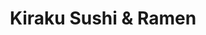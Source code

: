 ---
layout: place
title: "Kiraku Sushi & Ramen"
permalink: /california/santa-rosa/kiraku-sushi-ramen.html
stateAbbr: CA
stateName: California
cityName: Santa Rosa
seo:
  name: "Kiraku Sushi & Ramen"
  type: Restaurant
  links: https://www.kirakullc.com/
description: "Looking for sushi in Santa Rosa, California? Check out Kiraku Sushi & Ramen for a delightful Japanese dining experience. Enjoy a variety of sushi and other d..."
place_id: ChIJqSjH3og5hIAR9v9d-elHuco
photos:
  - name: >-
      places/ChIJqSjH3og5hIAR9v9d-elHuco/photos/AeeoHcLIQgfpvQ1qCqX_H955m4hHb3g_n2qAMNQZj2bYkF1aWBccb-djZwc3rRYE0-p-tmCBRnF1knWwmfPQm_4WwdjPTL_k5azEL81rJNkHYcCRpaTh4mMd2n_oO8_g-Y7xH_eqCWfpdqOqwJzIIaewQgfu6StEkcWSRa9RhD07qi_p3s8uwrVUHkT5BEmguGYH8mZWtSi78jIwcXAcZFzCuo2mudnFyLMBU2x5ykFJtofcVqfd6nQu-wqG6s6Tqtgu-qmf7Ehm2Ro4n64xj2FJeuXoFtxgk8LK_iqTcH1PojU3mQ
    widthPx: 1242
    heightPx: 699
    authorAttributions:
      - displayName: Kiraku Sushi & Ramen
        uri: https://maps.google.com/maps/contrib/114337173658417315200
        photoUri: >-
          https://lh3.googleusercontent.com/a-/ALV-UjXDh_wTMhNPy-3DOS0YbJRyb8IutX3QtTzg4tCBN-BzdqvLYtvL=s100-p-k-no-mo
    flagContentUri: >-
      https://www.google.com/local/imagery/report/?cb_client=maps_api_places.places_api&image_key=!1e10!2sAF1QipO2v2cLS4h0lAOrWm2S4MClhNFULvibN2v9knF0&hl=en-US
    googleMapsUri: >-
      https://www.google.com/maps/place//data=!3m4!1e2!3m2!1sAF1QipO2v2cLS4h0lAOrWm2S4MClhNFULvibN2v9knF0!2e10!4m2!3m1!1s0x80843988dec728a9:0xcab947e9f95dfff6
  - name: >-
      places/ChIJqSjH3og5hIAR9v9d-elHuco/photos/AeeoHcJ_6OkHWPKiNE5cxDdX0C9CkBky2xc9Zq0VsaOvbq5HTBcplz0dzZI9rO20kEZMl-8Wt_HmmTqQ7tzERAdZ6SzwgFGibG9lku4ofG2WazkzMXHe7zFj9r6HPRtMzJa5Pugq3F-ouCNYS5Xt4qmP2rTwSs6xXgmBF72kzKSkfEp3faeMz7199nFhke4o0UuBzgKamNYK3hSWTtOTQqcNkzmpY1ZzD34LPRszstUSKKQae8S3q7Xw7ZIkz5GWkhS1ngex8kOlMX8hCaESa9c9ZrVYLtxVZN8PVR9pjhXE4LEA8g
    widthPx: 3600
    heightPx: 4800
    authorAttributions:
      - displayName: Kiraku Sushi & Ramen
        uri: https://maps.google.com/maps/contrib/108209731391010034444
        photoUri: >-
          https://lh3.googleusercontent.com/a-/ALV-UjU7tSksh3n2VQ-LY7C7Dqbf7F743h3_ZP1KKmpehcfm5HJfv1w=s100-p-k-no-mo
    flagContentUri: >-
      https://www.google.com/local/imagery/report/?cb_client=maps_api_places.places_api&image_key=!1e10!2sAF1QipMNOxoAKjcUE7erTtoPC-8xayZqn2fkghzVv23Q&hl=en-US
    googleMapsUri: >-
      https://www.google.com/maps/place//data=!3m4!1e2!3m2!1sAF1QipMNOxoAKjcUE7erTtoPC-8xayZqn2fkghzVv23Q!2e10!4m2!3m1!1s0x80843988dec728a9:0xcab947e9f95dfff6
  - name: >-
      places/ChIJqSjH3og5hIAR9v9d-elHuco/photos/AeeoHcILksHeKwtFrR1D7ylTead8MOO1u0jR7bSz_tdwUS61oca_BUFaQNycOEuJpSuOzeiiUcoFlvJMv0YWWfkT7UxeWwDm1VothAfT9tFgdrJec0NBGIFVMrSh_IG3t-HHnhi0TRWMY3szt5XwWp5JuGVJeRDNe6bOz5MpMSMIPV5kicmv9bN929mfrDE9KEXoxDhFP9rh0RnNF_Yx9lo_604QWPIGGH4ta70B9h9RcR-EjbG4ciRpoaFNUBUHPPQ8B0_UJ5su_FKzxO5q84d3g-844Or79vJqIMNIMmo7fOoYnw
    widthPx: 2048
    heightPx: 1365
    authorAttributions:
      - displayName: Kiraku Sushi & Ramen
        uri: https://maps.google.com/maps/contrib/108209731391010034444
        photoUri: >-
          https://lh3.googleusercontent.com/a-/ALV-UjU7tSksh3n2VQ-LY7C7Dqbf7F743h3_ZP1KKmpehcfm5HJfv1w=s100-p-k-no-mo
    flagContentUri: >-
      https://www.google.com/local/imagery/report/?cb_client=maps_api_places.places_api&image_key=!1e10!2sAF1QipOqO26kBFKjEgKgrzQpiYUbNrYg0N6QacnoJKhC&hl=en-US
    googleMapsUri: >-
      https://www.google.com/maps/place//data=!3m4!1e2!3m2!1sAF1QipOqO26kBFKjEgKgrzQpiYUbNrYg0N6QacnoJKhC!2e10!4m2!3m1!1s0x80843988dec728a9:0xcab947e9f95dfff6
  - name: >-
      places/ChIJqSjH3og5hIAR9v9d-elHuco/photos/AeeoHcIbWCFF_C_XSALWP3SJ3ukRDKZoyhDXru7O417YKeQta9t8pbjFkX4oTAQWze5MLNBoYPNn76uOk_eVtv9riRTKX66Q84jgzu_nFqnVg6Ds30q1VXOIUjM2RpllxjGtPtrBA76w5laIBrCSwn2x-Os7aA7ruyC7V2nieZfuQGB8WTaG2h9Lno7918mKjc3Q91-2O3WPgjOIcypYf8aE7qrRDhL6IfsIFFqlSOPH7Jl2WwmbGvz5QxMyv21JdyupaT9nWEO59IZ2vtEK5HQYBfusvN6FBHhSQqyjM8aGZq0z5s11QJZw0lGWxm5eTkLI6U8l2KkSZ_9QlCdh6vcng85IgmjxY5uyKATW3mMwlxCPfpm5M36CEwwG_ig5EnONy6vWed8sb-nn2eZeBAb2a-VaAgLCDbQ1ah_ZqpRYMYhDeA
    widthPx: 3000
    heightPx: 4000
    authorAttributions:
      - displayName: Surendra Malakar
        uri: https://maps.google.com/maps/contrib/116984408032480865063
        photoUri: >-
          https://lh3.googleusercontent.com/a/ACg8ocJiv80246C3LTIvmEFTict8ZNbISe2V-1Gt666C23qAVkINQyY5=s100-p-k-no-mo
    flagContentUri: >-
      https://www.google.com/local/imagery/report/?cb_client=maps_api_places.places_api&image_key=!1e10!2sCIHM0ogKEICAgMDIo-L4Yw&hl=en-US
    googleMapsUri: >-
      https://www.google.com/maps/place//data=!3m4!1e2!3m2!1sCIHM0ogKEICAgMDIo-L4Yw!2e10!4m2!3m1!1s0x80843988dec728a9:0xcab947e9f95dfff6
  - name: >-
      places/ChIJqSjH3og5hIAR9v9d-elHuco/photos/AeeoHcIJiVK3DpDaTaS3IceSZ2c9RP-kqPv3YQujDOUKzPm3jnnp2cGQ2LKb5SswNM0PyP6d_W4rxM2KeaWwQtuAWx9syoohC3_5c6NMKNqYcfI-YGtZ30-8OcnYJg3ROObAsvKYHGJAJR1rIkJ6yB81CxNH6jbzrotBUMvIrKz3rDMUC-8NBcHqZojm-FQols2G3Sx8SU97cuB8_6WuboX4r30g4zsKTIKlZhTZ5LKbxsLfqk_mFz3ugcGvEzpa7bbZLo2aq9kP4u-cxMkMoqtewhT2hXivefikf--Ufyd__fOiSyL301ufFDqpHmS0ZErRfXNTWYvzKw4aSLtr4UwCmc8M9Rh7OJF5Wbfjpde16iEkuyfvRG6DRfK6LJDDfj1PcOOaRTuohv7rzPqzYW-EaPQm_9UOtvd65g_8YDR3EvzUxrfpZwEPMvh-Cr-ZXA
    widthPx: 3264
    heightPx: 2448
    authorAttributions:
      - displayName: Tim Lin
        uri: https://maps.google.com/maps/contrib/112973014767314375592
        photoUri: >-
          https://lh3.googleusercontent.com/a/ACg8ocK4vwdkoHnL19JSvDi-uLhPcALBIh3e2hjX1COk3gvbh1re45D8=s100-p-k-no-mo
    flagContentUri: >-
      https://www.google.com/local/imagery/report/?cb_client=maps_api_places.places_api&image_key=!1e10!2sCIABIhADycKzdCflJGffUV4AAWdp&hl=en-US
    googleMapsUri: >-
      https://www.google.com/maps/place//data=!3m4!1e2!3m2!1sCIABIhADycKzdCflJGffUV4AAWdp!2e10!4m2!3m1!1s0x80843988dec728a9:0xcab947e9f95dfff6
  - name: >-
      places/ChIJqSjH3og5hIAR9v9d-elHuco/photos/AeeoHcLJ-xKqS6iS2oJdKWTOtdOYnrLOZGJ0r5i7j0_6T93C-7r_BDFlINkJShkqYr74MB-znqkVOO_zeIsR3iN6gj73xum6nB2grWA00jUG1BFLlzMcMzrY0MNSTZaUOm5Ye26DJE_a68fjsdGRx0NIxU7ru-G6GkkR4tpYDfdUagTA88l_9N2buNM4ZHaNnbArdHCKyTW3t50zWOCgkw9U4SKvUArQUDZuSx7jHibrpteoOsMJBC24iEryFmbDWDS2MGk33aXecAuQuJXd_ctHX13qRNrKGPiElHcrfhw_HFQ_eQ
    widthPx: 1242
    heightPx: 699
    authorAttributions:
      - displayName: Kiraku Sushi & Ramen
        uri: https://maps.google.com/maps/contrib/108209731391010034444
        photoUri: >-
          https://lh3.googleusercontent.com/a-/ALV-UjU7tSksh3n2VQ-LY7C7Dqbf7F743h3_ZP1KKmpehcfm5HJfv1w=s100-p-k-no-mo
    flagContentUri: >-
      https://www.google.com/local/imagery/report/?cb_client=maps_api_places.places_api&image_key=!1e10!2sAF1QipNQaUI4BACSKRrgxNWC0BjHamv-eBDntF82De6s&hl=en-US
    googleMapsUri: >-
      https://www.google.com/maps/place//data=!3m4!1e2!3m2!1sAF1QipNQaUI4BACSKRrgxNWC0BjHamv-eBDntF82De6s!2e10!4m2!3m1!1s0x80843988dec728a9:0xcab947e9f95dfff6
  - name: >-
      places/ChIJqSjH3og5hIAR9v9d-elHuco/photos/AeeoHcJGdBV4vMgzMRk1DLt87X8bKPA59fATgbcWD12SqkImbp1z_fw4_Uu9k7c4y52Gp5YKSldUbq-NS-2ZC0liravxDUJGHyRA6JN6g8MTLMlGZ4129IlmBJeY6b53PUiB_HBA3Hznky6HIFfn5DZ7882GRMq2kw7PSH6gijBTIXW2JAMf6ZLNdnkpSr7bGPCjQo4Hphl2ESs_2jVDpFqSRr88JNSjxVYCdY5uihbz_k66JEoFkx6mUbQRJZrJhl-tEiRm9frVjYqx1WRtPGAUOEPxEzElkuww3mxotRxXJrfQYz1TagOPBkqmBT_APAVMkyQjqlmFbRCdKrCaJLj-PDgP2MLwE2ZmdgbfqUQeoIksxB3zs0kHJxtCaL8X9p7BygOoi49-l4Yu1lMFuEDxyIXMrSzZRT9JZIQzIpZswveQMYLQ
    widthPx: 3309
    heightPx: 2713
    authorAttributions:
      - displayName: LOURDES HENDERSON
        uri: https://maps.google.com/maps/contrib/111656928052506043881
        photoUri: >-
          https://lh3.googleusercontent.com/a-/ALV-UjVnMqx3Hi_BZXGpHZxv3JEsZlHP4tVwCWcD7r-DIJ3JYYA823Fx6w=s100-p-k-no-mo
    flagContentUri: >-
      https://www.google.com/local/imagery/report/?cb_client=maps_api_places.places_api&image_key=!1e10!2sCIHM0ogKEICAgIDDnZu6mQE&hl=en-US
    googleMapsUri: >-
      https://www.google.com/maps/place//data=!3m4!1e2!3m2!1sCIHM0ogKEICAgIDDnZu6mQE!2e10!4m2!3m1!1s0x80843988dec728a9:0xcab947e9f95dfff6
  - name: >-
      places/ChIJqSjH3og5hIAR9v9d-elHuco/photos/AeeoHcKeWZyoBQZ3JzdNaJfwVQIgCWSVNFAxLWImIfPlAKxVVPpzzHrSX6WxmYGvTMmO-QemT5Lo1J2gxuWTneD_mhBr191CJtMG3pDhDt2H9WFTOzXTOIDHoHpn4QicKJBCay0gpUfnUUoj93NZXzr3qFHoQ8GP0WtCDMmzUJuuLMfjZhTpzFht5Ecd1p2mL9h6bISLfYNcnvsY5UjqM5J5HPmZ4qdVRSHoRs3o4J5E1biDdE09kX_FrtU-lQ-uDVsz_CkW8Kg_hAv8MQFDKGhMrHHlNeVtJEEjNmruhYC4RB3hihWXrD8jWZ1ahmTng0xXmHtl2XpXFRAoTla8xX_DRnd_gZ9YbQDiorxskrNvMcmBughCtqy3y_IEke1HOk4rKQO3FB3bgx3Fr2PVO6hVfBP3UhH1e7SQWr2h7icOnVc4RnA
    widthPx: 4080
    heightPx: 3072
    authorAttributions:
      - displayName: Ché Glenn
        uri: https://maps.google.com/maps/contrib/105673245344272743149
        photoUri: >-
          https://lh3.googleusercontent.com/a-/ALV-UjUcmlV3BPokoHBzIFPqDdtNuRh_w56TA_dlqKVw2E_qDSybHoKxpA=s100-p-k-no-mo
    flagContentUri: >-
      https://www.google.com/local/imagery/report/?cb_client=maps_api_places.places_api&image_key=!1e10!2sCIHM0ogKEICAgIDmzevznQE&hl=en-US
    googleMapsUri: >-
      https://www.google.com/maps/place//data=!3m4!1e2!3m2!1sCIHM0ogKEICAgIDmzevznQE!2e10!4m2!3m1!1s0x80843988dec728a9:0xcab947e9f95dfff6
  - name: >-
      places/ChIJqSjH3og5hIAR9v9d-elHuco/photos/AeeoHcJZ2qz9gOCh2LgNuSk6K1Ox33VKqlyoEsFM0FSo90rQjrOFPbe_fK5W1d92VDEhBWVorXlx5DfVNbve1WvL6i8MJ-1mIrBrlHfxqmuTkywcLS6l06HxDyKyVL6lLQxnvGwTzUmr-9tD_PIq8Bd53TSBsttIPiXvYqlmHaClFuS0mWxCAQczibRRhaDh3jpFXYvSP1J7YVS60k_BUg3gkJSnwVHSUkOQXLMhuyyNy2mgMq813-cCFJBpIuNCwFDI4tUNxkhEocgNvwbzOsQTbgDfV-OS1SQ5AOpuOyNg3clbjA
    widthPx: 3024
    heightPx: 4032
    authorAttributions:
      - displayName: Kiraku Sushi & Ramen
        uri: https://maps.google.com/maps/contrib/108209731391010034444
        photoUri: >-
          https://lh3.googleusercontent.com/a-/ALV-UjU7tSksh3n2VQ-LY7C7Dqbf7F743h3_ZP1KKmpehcfm5HJfv1w=s100-p-k-no-mo
    flagContentUri: >-
      https://www.google.com/local/imagery/report/?cb_client=maps_api_places.places_api&image_key=!1e10!2sAF1QipNqX--tDyc5sryvjHXD4vAXLAUisb46xUkIOv4E&hl=en-US
    googleMapsUri: >-
      https://www.google.com/maps/place//data=!3m4!1e2!3m2!1sAF1QipNqX--tDyc5sryvjHXD4vAXLAUisb46xUkIOv4E!2e10!4m2!3m1!1s0x80843988dec728a9:0xcab947e9f95dfff6
  - name: >-
      places/ChIJqSjH3og5hIAR9v9d-elHuco/photos/AeeoHcLEyB06I90VjKs2n06wd3FSzATHDULHEq8SgDCWRFScFvoH_rcXi4cJf9jPnszhkPdAPpOm_fSb0OkHZUt_bTdghw1uFpf_TiuZTX2sDH1izMIHOYMXcAk0ufUbB42REjGBd1m57R6UmmxIWTRPvIk_TLrYmVq3mdUeKtWBeEme2mLOXQMFJQnbME05k7pvkb2oGcbcxaeBvJGG0VKj4nCsoc_NXJVSUbaXzeeYhuaZKA_wTe60q2sC0txTfayLo5D0ZHsAsmldxVch5GELv8iOux9z7jd2wmATfpw8XZJgiQ
    widthPx: 3024
    heightPx: 4032
    authorAttributions:
      - displayName: Kiraku Sushi & Ramen
        uri: https://maps.google.com/maps/contrib/108209731391010034444
        photoUri: >-
          https://lh3.googleusercontent.com/a-/ALV-UjU7tSksh3n2VQ-LY7C7Dqbf7F743h3_ZP1KKmpehcfm5HJfv1w=s100-p-k-no-mo
    flagContentUri: >-
      https://www.google.com/local/imagery/report/?cb_client=maps_api_places.places_api&image_key=!1e10!2sAF1QipOMB6Ks9ed22Z7oT0X4oTFhReQnlgiKeIqaLQ3r&hl=en-US
    googleMapsUri: >-
      https://www.google.com/maps/place//data=!3m4!1e2!3m2!1sAF1QipOMB6Ks9ed22Z7oT0X4oTFhReQnlgiKeIqaLQ3r!2e10!4m2!3m1!1s0x80843988dec728a9:0xcab947e9f95dfff6
address: 1985 Mendocino Ave, Santa Rosa, CA 95401, USA
street: 1985 Mendocino Ave
city: Santa Rosa
state: CA
zip: '95401'
country: USA
neighborhood: West Junior College
latitude: '38.459355'
longitude: '-122.718198'
accessibility_options:
  wheelchairAccessibleParking: true
  wheelchairAccessibleEntrance: true
  wheelchairAccessibleRestroom: true
  wheelchairAccessibleSeating: true
business_status: OPERATIONAL
name: Kiraku Sushi & Ramen
google_maps_links:
  directionsUri: >-
    https://www.google.com/maps/dir//''/data=!4m7!4m6!1m1!4e2!1m2!1m1!1s0x80843988dec728a9:0xcab947e9f95dfff6!3e0
  placeUri: https://maps.google.com/?cid=14607785936589553654
  writeAReviewUri: >-
    https://www.google.com/maps/place//data=!4m3!3m2!1s0x80843988dec728a9:0xcab947e9f95dfff6!12e1
  reviewsUri: >-
    https://www.google.com/maps/place//data=!4m4!3m3!1s0x80843988dec728a9:0xcab947e9f95dfff6!9m1!1b1
  photosUri: >-
    https://www.google.com/maps/place//data=!4m3!3m2!1s0x80843988dec728a9:0xcab947e9f95dfff6!10e5
primary_type: Sushi Restaurant
opening_hours:
  regular: null
  current: null
secondary_opening_hours:
  regular:
    weekdayDescriptions: null
    type: null
  current:
    weekdayDescriptions: null
    type: null
phone: (707) 800-7699
price_level: PRICE_LEVEL_MODERATE
price_range: $20 &ndash; $30
rating: '4.6'
rating_count: 305
website: https://www.kirakullc.com/
reviews: null
parking_options: null
payment_options: null
allow_dogs: null
curbside_pickup: null
delivery: null
dine_in: null
good_for_children: null
good_for_groups: null
good_for_sports: null
live_music: null
menu_for_children: null
outdoor_seating: null
reservable: null
restroom: null
serves_beer: null
serves_breakfast: null
serves_brunch: null
serves_cocktails: null
serves_coffee: null
serves_dinner: null
serves_dessert: null
serves_lunch: null
serves_vegetarian_food: null
serves_wine: null
takeout: null
summary: null

---